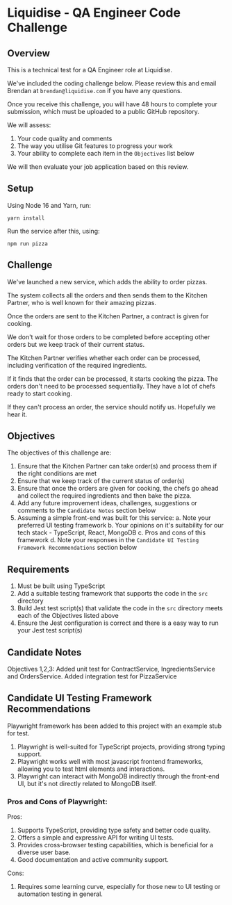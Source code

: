 # Liquidise - QA Engineer Code Challenge

## Overview

This is a technical test for a QA Engineer role at Liquidise.

We've included the coding challenge below. Please review this and email Brendan at `brendan@liquidise.com` if you have any questions.

Once you receive this challenge, you will have 48 hours to complete your submission, which must be uploaded to a public GitHub repository.

We will assess:

1. Your code quality and comments
2. The way you utilise Git features to progress your work
3. Your ability to complete each item in the `Objectives` list below

We will then evaluate your job application based on this review.

## Setup

Using Node 16 and Yarn, run:

```
yarn install
```

Run the service after this, using:

```
npm run pizza
```

## Challenge

We've launched a new service, which adds the ability to order pizzas.

The system collects all the orders and then sends them to the Kitchen Partner, who is well known for their amazing pizzas.

Once the orders are sent to the Kitchen Partner, a contract is given for cooking.

We don't wait for those orders to be completed before accepting other orders but we keep track of their current status.

The Kitchen Partner verifies whether each order can be processed, including verification of the required ingredients.

If it finds that the order can be processed, it starts cooking the pizza. The orders don't need to be processed sequentially. They have a lot of chefs ready to start cooking.

If they can't process an order, the service should notify us. Hopefully we hear it.

## Objectives

The objectives of this challenge are:

1. Ensure that the Kitchen Partner can take order(s) and process them if the right conditions are met
2. Ensure that we keep track of the current status of order(s)
3. Ensure that once the orders are given for cooking, the chefs go ahead and collect the required ingredients and then bake the pizza.
4. Add any future improvement ideas, challenges, suggestions or comments to the `Candidate Notes` section below
5. Assuming a simple front-end was built for this service:
   a. Note your preferred UI testing framework
   b. Your opinions on it's suitability for our tech stack - TypeScript, React, MongoDB
   c. Pros and cons of this framework
   d. Note your responses in the `Candidate UI Testing Framework Recommendations` section below

## Requirements

1. Must be built using TypeScript
2. Add a suitable testing framework that supports the code in the `src` directory
3. Build Jest test script(s) that validate the code in the `src` directory meets each of the Objectives listed above
4. Ensure the Jest configuration is correct and there is a easy way to run your Jest test script(s)

## Candidate Notes

Objectives 1,2,3: Added unit test for ContractService, IngredientsService and OrdersService. Added integration test for PizzaService

## Candidate UI Testing Framework Recommendations

Playwright framework has been added to this project with an example stub for test.

1. Playwright is well-suited for TypeScript projects, providing strong typing support.
2. Playwright works well with most javascript frontend frameworks, allowing you to test html elements and interactions.
3. Playwright can interact with MongoDB indirectly through the front-end UI, but it's not directly related to MongoDB itself.

### Pros and Cons of Playwright:

Pros:

1. Supports TypeScript, providing type safety and better code quality.
2. Offers a simple and expressive API for writing UI tests.
3. Provides cross-browser testing capabilities, which is beneficial for a diverse user base.
4. Good documentation and active community support.

Cons:

1. Requires some learning curve, especially for those new to UI testing or automation testing in general.
